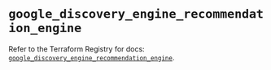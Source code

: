 # `google_discovery_engine_recommendation_engine`

Refer to the Terraform Registry for docs: [`google_discovery_engine_recommendation_engine`](https://registry.terraform.io/providers/hashicorp/google-beta/6.49.0/docs/resources/google_discovery_engine_recommendation_engine).
